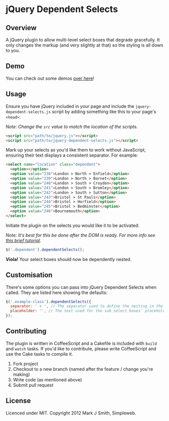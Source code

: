 # jQuery Dependent Selects

## Overview

A jQuery plugin to allow multi-level select boxes that degrade gracefully. It only changes the markup (and very slightly at that) so the styling is all down to you.

## Demo

You can check out some demos [over here](http://simpleweb.github.com/jquery-dependent-selects)!

## Usage

Ensure you have jQuery included in your page and include the `jquery-dependent-selects.js` script by adding something like this to your page's `<head>`:

*Note: Change the `src` value to match the location of the scripts.*

```html
<script src="path/to/jquery.js"></script>
<script src="path/to/jquery-dependent-selects.js"></script>
```

Mark up your selects as you'd like them to work without JavaScript, ensuring their text displays a consistent separator. For example:

```html
<select name="location" class="dependent">
  <option></option>
  <option value="238">London > North > Enfield</option>
  <option value="239">London > North > Barnet</option>
  <option value="240">London > South > Croydon</option>
  <option value="241">London > South > Bromley</option>
  <option value="242">London > South > Sutton</option>
  <option value="243">Bristol > St Pauls</option>
  <option value="244">Bristol > Horfield</option>
  <option value="245">Bristol > Bedminster</option>
  <option value="246">Bournemouth</option>
</select>
```

Initiate the plugin on the selects you would like it to be activated:

*Note: It's best for this be done after the DOM is ready. For more info see [this brief tutorial](http://bit.ly/TxePc).*

```javascript
$('.dependent').dependentSelects();
```

**Viola!** Your select boxes should now be dependently nested.

## Customisation

There's some options you can pass into jQuery Dependent Selects when called. They are listed here showing the defaults:

```javascript
$('.example-class').dependentSelects({
  separator: ' > ', // The separator used to define the nesting in the option field's text
  placeholder: '', // The text used for the sub select boxes' placeholder option
});
```

## Contributing

The plugin is written in CoffeeScript and a Cakefile is included with `build` and `watch` tasks. If you'd like to contribute, please write CoffeeScript and use the Cake tasks to compile it.

1. Fork project
2. Checkout to a new branch (named after the feature / change you're making)
3. Write code (as mentioned above)
4. Submit pull request

## License

Licenced under MIT. Copyright 2012 Mark J Smith, Simpleweb.
